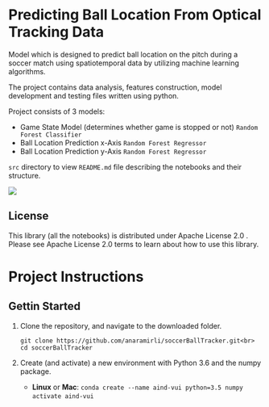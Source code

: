 # Predicting Ball Location From Optical Tracking Data

Model which is designed to predict ball location on the pitch during a soccer match using spatiotemporal data by utilizing machine learning algorithms.

The project contains data analysis, features construction, model development and testing files written using python.

Project consists of 3 models:
* Game State Model (determines whether game is stopped or not) `Random Forest Classifier`
* Ball Location Prediction x-Axis `Random Forest Regressor`
* Ball Location Prediction y-Axis `Random Forest Regressor`

`src` directory to view `README.md` file describing the notebooks and their structure.

![](https://github.com/anaramirli/soccerBallTracker/blob/master/src/assets/ballTracker.gif)

## License
This library (all the notebooks) is distributed under Apache License 2.0 . Please see Apache License 2.0 terms to learn about how to use this library.


# Project Instructions

## Gettin Started

1. Clone the repository, and navigate to the downloaded folder.

    `git clone https://github.com/anaramirli/soccerBallTracker.git<br>
    cd soccerBallTracker`
    
2. Create (and activate) a new environment with Python 3.6 and the numpy package.

    * **Linux** or **Mac**:
    `conda create --name aind-vui python=3.5 numpy`
    `activate aind-vui`
    

